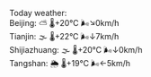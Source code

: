 Today weather:  
Beijing: ⛅️  🌡️+20°C 🌬️↘0km/h  
Tianjin: 🌫  🌡️+22°C 🌬️↓7km/h  
Shijiazhuang: 🌫  🌡️+20°C 🌬️↓0km/h  
Tangshan: 🌦 🌡️+19°C 🌬️←5km/h  
